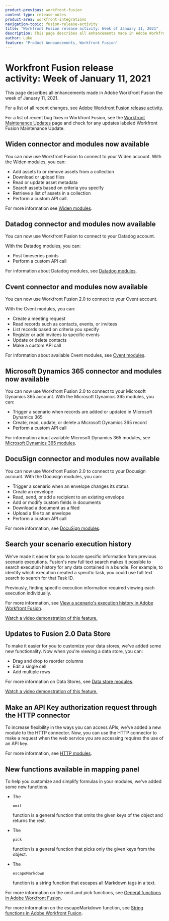 ```yaml
---
product-previous: workfront-fusion
content-type: release-notes
product-area: workfront-integrations
navigation-topic: fusion-release-activity
title: "Workfront Fusion release activity: Week of January 11, 2021"
description: This page describes all enhancements made in Adobe Workfront Fusion the week of January 11, 2021.
author: Luke
feature: "Product Announcements, Workfront Fusion"
---
```


# Workfront Fusion release activity:&nbsp;Week of January 11, 2021

This page describes all enhancements made in Adobe Workfront Fusion the week of January 11, 2021.

For a list of all recent changes, see [Adobe Workfront Fusion release activity](../../../product-announcements/product-releases/fusion-release-activity/fusion-release-activity.md).

For a list of recent bug fixes in Workfront Fusion, see the [Workfront Maintenance Updates](https://one.workfront.com/s/article/Workfront-Maintenance-Updates-1882317350) page and check for any updates labeled Workfront Fusion Maintenance Update.

## Widen connector and modules now available

You can now use Workfront Fusion to connect to your Widen account. With the Widen modules, you can:

* Add assets to or remove assets from a collection
* Download or upload files
* Read or update asset metadata
* Search assets based on criteria you specify
* Retrieve a list of assets in a collection
* Perform a custom API call.

For more information see [Widen modules](../../../workfront-fusion/apps-and-their-modules/widen-modules.md).

## Datadog connector and modules now available

You can now use Workfront Fusion to connect to your Datadog account.

With the Datadog modules, you can:

* Post timeseries points
* Perform a custom API call

For information about Datadog modules, see [Datadog modules](../../../workfront-fusion/apps-and-their-modules/datadog-modules.md).

## Cvent connector and modules now available

You can now use Workfront Fusion 2.0 to connect to your Cvent account.

With the Cvent modules, you can:

* Create a meeting request
* Read records such as contacts, events, or invitees
* List records based on criteria you specify
* Register or add invitees to specific events
* Update or delete contacts
* Make a custom API call

For information about available Cvent modules, see [Cvent modules](../../../workfront-fusion/apps-and-their-modules/cvent-modules.md).

## Microsoft Dynamics 365 connector and modules now available

You can now use Workfront Fusion 2.0 to connect to your Microsoft Dynamics 365 account. With the Microsoft Dynamics 365 modules, you can:

* Trigger a scenario when records are added or updated in Microsoft Dynamics 365
* Create, read, update, or delete a Microsoft Dynamics 365 record
* Perform a custom API call

For information about available Microsoft Dynamics 365 modules, see [Microsoft Dynamics 365 modules](../../../workfront-fusion/apps-and-their-modules/microsoft-dynamics-365-modules.md).

## DocuSign connector and modules now available

You can now use Workfront Fusion 2.0 to connect to your Docusign account. With the Docusign modules, you can:

* Trigger a scenario when an envelope changes its status
* Create an envelope
* Read, send, or add a recipient to an existing envelope
* Add or modify custom fields in documents
* Download a document as a filed
* Upload a file to an envelope
* Perform a custom API call

For more information, see [DocuSign modules](../../../workfront-fusion/apps-and-their-modules/docusign-modules.md).

## Search your scenario execution history

We've made it easier for you to locate specific information from previous scenario executions. Fusion's new full text search makes it possible to search execution history for any data contained in a bundle. For example, to identify which execution created a specific task, you could use full text search to search for that Task ID.

Previously, finding specific execution information required viewing each execution individually.

For more information, see [View a scenario's execution history in Adobe Workfront Fusion](../../../workfront-fusion/scenarios/view-scenario-execution-history.md).

[Watch a video demonstration of this feature.](https://vimeo.com/499405293/16c7b06548)

## Updates to Fusion 2.0 Data Store

To make it easier for you to customize your data stores, we've added some new functionality. Now when you're viewing a data store, you can:

* Drag and drop to reorder columns
* Edit a single cell
* Add multiple rows

For more information on Data Stores, see [Data store modules](../../../workfront-fusion/apps-and-their-modules/data-store-modules.md).

[Watch a video demonstration of this feature.](https://vimeo.com/499406655/925cab56d5)

## Make an API Key authorization request through the HTTP connector

To increase flexibility in the ways you can access APIs, we've added a new module to the HTTP connector. Now, you can use the HTTP connector to make a request when the web service you are accessing requires the use of an API key.

For more information, see [HTTP modules](../../../workfront-fusion/apps-and-their-modules/http-modules/http-modules-1.md).

## New functions available in mapping panel

To help you customize and simplify formulas in your modules, we've added some new functions.

* The 

  ```
  omit
  ```

  function is a general function that omits the given keys of the object and returns the rest.
* The 

  ```
  pick
  ```

  function is a general function that picks only the given keys from the object.
* The 

  ```
  escapeMarkdown
  ```

  function is a string function that escapes all Markdown tags in a text.

For more information on the omit and pick functions, see [General functions in Adobe Workfront Fusion](../../../workfront-fusion/functions/general-functions.md).

For more information on the escapeMarkdown function, see [String functions in Adobe Workfront Fusion](../../../workfront-fusion/functions/string-functions.md).
